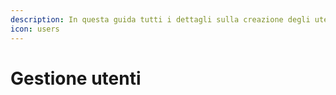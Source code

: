 ```yaml
---
description: In questa guida tutti i dettagli sulla creazione degli utenti
icon: users
---
```


# Gestione utenti

